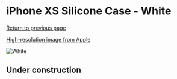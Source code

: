 # iPhone XS Silicone Case - White

[Return to previous page](/iphone_x)

[High-resolution image from Apple](https://store.storeimages.cdn-apple.com/8756/as-images.apple.com/is/MRWF2?wid=4500&hei=4500&fmt=png)

<div style="width: 500px"><img src="/everyphone/MRWF2.png" alt="White"></div>

## Under construction
